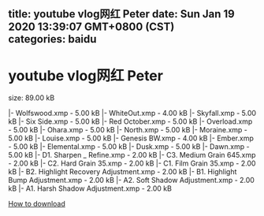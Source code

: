 
title: youtube vlog网红 Peter
date: Sun Jan 19 2020 13:39:07 GMT+0800 (CST)    
categories: baidu
---

# youtube vlog网红 Peter
size: 89.00 kB
 
 
|- Wolfswood.xmp - 5.00 kB
|- WhiteOut.xmp - 4.00 kB
|- Skyfall.xmp - 5.00 kB
|- Six Side.xmp - 5.00 kB
|- Red October.xmp - 5.00 kB
|- Overload.xmp - 5.00 kB
|- Ohara.xmp - 5.00 kB
|- North.xmp - 5.00 kB
|- Moraine.xmp - 5.00 kB
|- Louise.xmp - 5.00 kB
|- Genesis BW.xmp - 4.00 kB
|- Ember.xmp - 5.00 kB
|- Elemental.xmp - 5.00 kB
|- Dusk.xmp - 5.00 kB
|- Dawn.xmp - 5.00 kB
|- D1. Sharpen _ Refine.xmp - 2.00 kB
|- C3. Medium Grain 645.xmp - 2.00 kB
|- C2. Hard Grain 35.xmp - 2.00 kB
|- C1. Film Grain 35.xmp - 2.00 kB
|- B2. Highlight Recovery Adjustment.xmp - 2.00 kB
|- B1. Highlight Bump Adjustment.xmp - 2.00 kB
|- A2. Soft Shadow Adjustment.xmp - 2.00 kB
|- A1. Harsh Shadow Adjustment.xmp - 2.00 kB

[How to download](https://bpcam.bemobtrk.com/go/2ceec3aa-1ca2-46d6-b9ff-aaa5c184517c?jno=4868)
